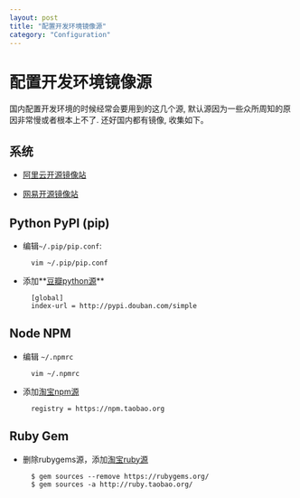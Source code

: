 ```yaml
---
layout: post
title: "配置开发环境镜像源"
category: "Configuration"
---
```


# 配置开发环境镜像源

国内配置开发环境的时候经常会要用到的这几个源, 默认源因为一些众所周知的原因非常慢或者根本上不了. 
还好国内都有镜像, 收集如下。

## 系统

* [阿里云开源镜像站][aliyun]

* [网易开源镜像站][wangyi]


## Python PyPI (pip)

* 编辑`~/.pip/pip.conf`:

        vim ~/.pip/pip.conf

* 添加**[豆瓣python源][douban_python]**

        [global]
        index-url = http://pypi.douban.com/simple

<!-- more -->

## Node NPM

* 编辑 `~/.npmrc`

        vim ~/.npmrc

* 添加[淘宝npm源][taobao_npm]

        registry = https://npm.taobao.org


## Ruby Gem

* 删除rubygems源，添加[淘宝ruby源][taobao_ruby]

        $ gem sources --remove https://rubygems.org/
        $ gem sources -a http://ruby.taobao.org/


[aliyun]: http://mirrors.aliyun.com
[wangyi]: http://mirrors.163.com
[douban_python]: http://pypi.douban.com
[taobao_ruby]: http://ruby.taobao.org
[taobao_npm]: https://npm.taobao.org